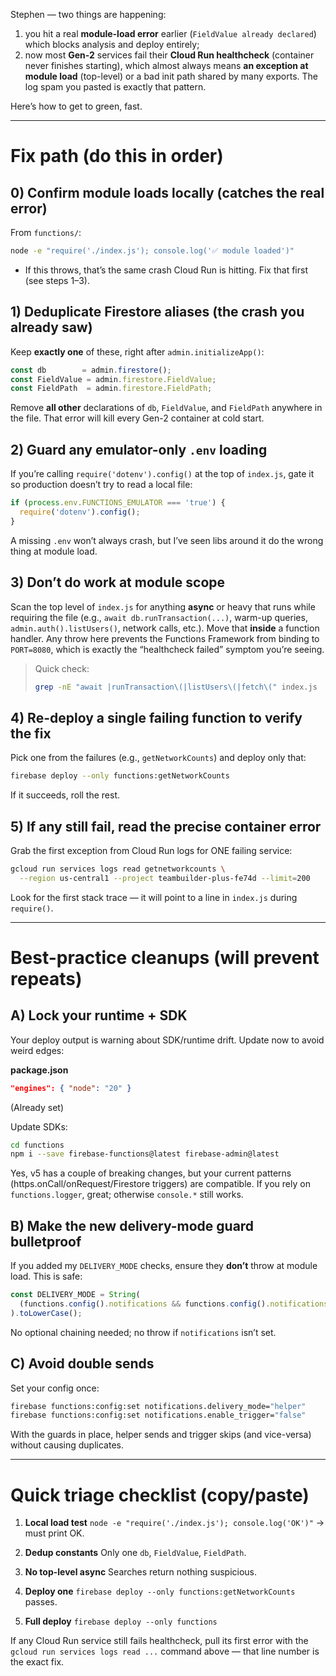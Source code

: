 Stephen — two things are happening:

1. you hit a real **module-load error** earlier (`FieldValue already declared`) which blocks analysis and deploy entirely;
2. now most **Gen-2** services fail their **Cloud Run healthcheck** (container never finishes starting), which almost always means **an exception at module load** (top-level) or a bad init path shared by many exports. The log spam you pasted is exactly that pattern. &#x20;

Here’s how to get to green, fast.

---

# Fix path (do this in order)

## 0) Confirm module loads locally (catches the real error)

From `functions/`:

```bash
node -e "require('./index.js'); console.log('✅ module loaded')"
```

* If this throws, that’s the same crash Cloud Run is hitting. Fix that first (see steps 1–3).

## 1) Deduplicate Firestore aliases (the crash you already saw)

Keep **exactly one** of these, right after `admin.initializeApp()`:

```js
const db        = admin.firestore();
const FieldValue = admin.firestore.FieldValue;
const FieldPath  = admin.firestore.FieldPath;
```

Remove **all other** declarations of `db`, `FieldValue`, and `FieldPath` anywhere in the file. That error will kill every Gen-2 container at cold start.

## 2) Guard any emulator-only `.env` loading

If you’re calling `require('dotenv').config()` at the top of `index.js`, gate it so production doesn’t try to read a local file:

```js
if (process.env.FUNCTIONS_EMULATOR === 'true') {
  require('dotenv').config();
}
```

A missing `.env` won’t always crash, but I’ve seen libs around it do the wrong thing at module load.

## 3) Don’t do work at module scope

Scan the top level of `index.js` for anything **async** or heavy that runs while requiring the file (e.g., `await db.runTransaction(...)`, warm-up queries, `admin.auth().listUsers()`, network calls, etc.). Move that **inside** a function handler. Any throw here prevents the Functions Framework from binding to `PORT=8080`, which is exactly the “healthcheck failed” symptom you’re seeing.

> Quick check:
>
> ```bash
> grep -nE "await |runTransaction\(|listUsers\(|fetch\(" index.js
> ```

## 4) Re-deploy a single failing function to verify the fix

Pick one from the failures (e.g., `getNetworkCounts`) and deploy only that:

```bash
firebase deploy --only functions:getNetworkCounts
```

If it succeeds, roll the rest.

## 5) If any still fail, read the precise container error

Grab the first exception from Cloud Run logs for ONE failing service:

```bash
gcloud run services logs read getnetworkcounts \
  --region us-central1 --project teambuilder-plus-fe74d --limit=200
```

Look for the first stack trace — it will point to a line in `index.js` during `require()`.

---

# Best-practice cleanups (will prevent repeats)

## A) Lock your runtime + SDK

Your deploy output is warning about SDK/runtime drift. Update now to avoid weird edges:

**package.json**

```json
"engines": { "node": "20" }
```

(Already set)&#x20;

Update SDKs:

```bash
cd functions
npm i --save firebase-functions@latest firebase-admin@latest
```

Yes, v5 has a couple of breaking changes, but your current patterns (https.onCall/onRequest/Firestore triggers) are compatible. If you rely on `functions.logger`, great; otherwise `console.*` still works.

## B) Make the new delivery-mode guard bulletproof

If you added my `DELIVERY_MODE` checks, ensure they **don’t** throw at module load. This is safe:

```js
const DELIVERY_MODE = String(
  (functions.config().notifications && functions.config().notifications.delivery_mode) || 'helper'
).toLowerCase();
```

No optional chaining needed; no throw if `notifications` isn’t set.

## C) Avoid double sends

Set your config once:

```bash
firebase functions:config:set notifications.delivery_mode="helper"
firebase functions:config:set notifications.enable_trigger="false"
```

With the guards in place, helper sends and trigger skips (and vice-versa) without causing duplicates.

---

# Quick triage checklist (copy/paste)

1. **Local load test**
   `node -e "require('./index.js'); console.log('OK')"` → must print OK.

2. **Dedup constants**
   Only one `db`, `FieldValue`, `FieldPath`.

3. **No top-level async**
   Searches return nothing suspicious.

4. **Deploy one**
   `firebase deploy --only functions:getNetworkCounts` passes.

5. **Full deploy**
   `firebase deploy --only functions`

If any Cloud Run service still fails healthcheck, pull its first error with the `gcloud run services logs read ...` command above — that line number is the exact fix.
